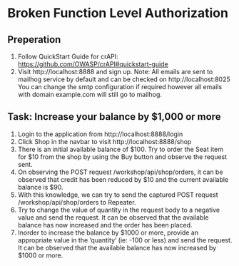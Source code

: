 # Broken Function Level Authorization

## Preperation

1. Follow QuickStart Guide for crAPI: https://github.com/OWASP/crAPI#quickstart-guide
2. Visit http://localhost:8888 and sign up.
   Note: All emails are sent to mailhog service by default and can be checked on http://localhost:8025
   You can change the smtp configuration if required however all emails with domain example.com will still go to mailhog.

## Task: Increase your balance by $1,000 or more

1. Login to the application from http://localhost:8888/login
2. Click Shop in the navbar to visit http://localhost:8888/shop
3. There is an initial available balance of $100. Try to order the Seat item for $10 from the shop by using the Buy button and observe the request sent.
4. On observing the POST request /workshop/api/shop/orders, it can be observed that credit has been reduced by $10 and the current available balance is $90.
5. With this knowledge, we can try to send the captured POST request /workshop/api/shop/orders to Repeater.
6. Try to change the value of quantity in the request body to a negative value and send the request. It can be observed that the available balance has now increased and the order has been placed.
7. Inorder to increase the balance by $1000 or more, provide an appropriate value in the ‘quantity’ (ie: -100 or less) and send the request. It can be observed that the available balance has now increased by $1000 or more.
